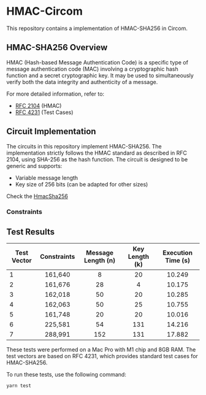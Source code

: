 # HMAC-Circom

This repository contains a implementation of HMAC-SHA256 in Circom.

## HMAC-SHA256 Overview

HMAC (Hash-based Message Authentication Code) is a specific type of message authentication code (MAC) involving a cryptographic hash function and a secret cryptographic key. It may be used to simultaneously verify both the data integrity and authenticity of a message.

For more detailed information, refer to:

- [RFC 2104](https://datatracker.ietf.org/doc/html/rfc2104) (HMAC)
- [RFC 4231](https://datatracker.ietf.org/doc/html/rfc4231#section-4) (Test Cases)

## Circuit Implementation

The circuits in this repository implement HMAC-SHA256. The implementation strictly follows the HMAC standard as described in RFC 2104, using SHA-256 as the hash function. The circuit is designed to be generic and supports:

- Variable message length
- Key size of 256 bits (can be adapted for other sizes)

Check the [HmacSha256](https://github.com/crema-labs/hmac-circom/blob/main/circuits/hmac.circom)

### Constraints

## Test Results

| Test Vector | Constraints | Message Length (n) | Key Length (k) | Execution Time (s) |
| ----------- | :---------: | :----------------: | :------------: | :----------------: |
| 1           |   161,640   |         8          |       20       |       10.249       |
| 2           |   161,676   |         28         |       4        |       10.175       |
| 3           |   162,018   |         50         |       20       |       10.285       |
| 4           |   162,063   |         50         |       25       |       10.755       |
| 5           |   161,748   |         20         |       20       |       10.016       |
| 6           |   225,581   |         54         |      131       |       14.216       |
| 7           |   288,991   |        152         |      131       |       17.882       |

These tests were performed on a Mac Pro with M1 chip and 8GB RAM. The test vectors are based on RFC 4231, which provides standard test cases for HMAC-SHA256.

To run these tests, use the following command:

```bash
yarn test
```
